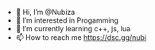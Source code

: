 - 👋 Hi, I’m @Nubiza
- 👀 I’m interested in Progamming
- 🌱 I’m currently learning c++, js, lua
- 📫 How to reach me https://dsc.gg/nubi
